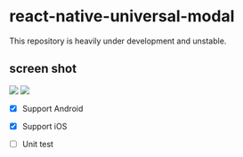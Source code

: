 # react-native-universal-modal

This repository is heavily under development and unstable.

## screen shot

![](https://raw.githubusercontent.com/bokuweb/react-native-universal-modal/master/screenshot/ios-modal.gif)
![](https://raw.githubusercontent.com/bokuweb/react-native-universal-modal/master/screenshot/android-modal.gif)


- [x] Support Android
- [x] Support iOS
- [ ] Unit test

